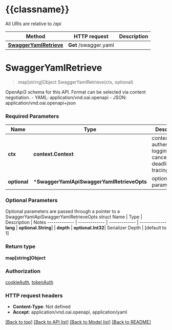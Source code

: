 # {{classname}}

All URIs are relative to */api*

Method | HTTP request | Description
------------- | ------------- | -------------
[**SwaggerYamlRetrieve**](SwaggerYamlApi.md#SwaggerYamlRetrieve) | **Get** /swagger.yaml | 

# **SwaggerYamlRetrieve**
> map[string]Object SwaggerYamlRetrieve(ctx, optional)


OpenApi3 schema for this API. Format can be selected via content negotiation.  - YAML: application/vnd.oai.openapi - JSON: application/vnd.oai.openapi+json

### Required Parameters

Name | Type | Description  | Notes
------------- | ------------- | ------------- | -------------
 **ctx** | **context.Context** | context for authentication, logging, cancellation, deadlines, tracing, etc.
 **optional** | ***SwaggerYamlApiSwaggerYamlRetrieveOpts** | optional parameters | nil if no parameters

### Optional Parameters
Optional parameters are passed through a pointer to a SwaggerYamlApiSwaggerYamlRetrieveOpts struct
Name | Type | Description  | Notes
------------- | ------------- | ------------- | -------------
 **lang** | **optional.String**|  | 
 **depth** | **optional.Int32**| Serializer Depth | [default to 1]

### Return type

**map[string]Object**

### Authorization

[cookieAuth](../README.md#cookieAuth), [tokenAuth](../README.md#tokenAuth)

### HTTP request headers

 - **Content-Type**: Not defined
 - **Accept**: application/vnd.oai.openapi, application/yaml

[[Back to top]](#) [[Back to API list]](../README.md#documentation-for-api-endpoints) [[Back to Model list]](../README.md#documentation-for-models) [[Back to README]](../README.md)

